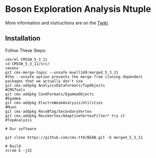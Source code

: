 # Boson Exploration Analysis Ntuple

More information and instructions are on the [Twiki](https://twiki.cern.ch/twiki/bin/viewauth/CMS/TTbarHiggs).

## Installation
Follow These Steps:

    cmsrel CMSSW_5_3_11
    cd CMSSW_5_3_11/src/
    cmsenv
    git cms-merge-topic --unsafe muell149:merged_5_3_11
    #the --unsafe option prevents the merge from cloning dependent packages that we actually don't use
    git cms-addpkg AnalysisDataFormats/TopObjects 
    #CMGTools
    git cms-addpkg CondFormats/EgammaObjects
    #Egamma 
    git cms-addpkg ElectroWeakAnalysis/Utilities
    #Muon
    git cms-addpkg RecoBTag/SecondaryVertex
    git cms-addpkg RecoVertex/AdaptiveVertexFilter* try it
    #TopAnalysis

    # Our software
    
    git clone https://github.com/cms-ttH/BEAN.git -b merged_5_3_11

    # Build
    scram b -j32
